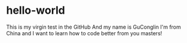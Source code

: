 # hello-world
This is my virgin test in the GitHub
And my name is GuConglin
I'm from China and I want to learn how to code better from you masters!
